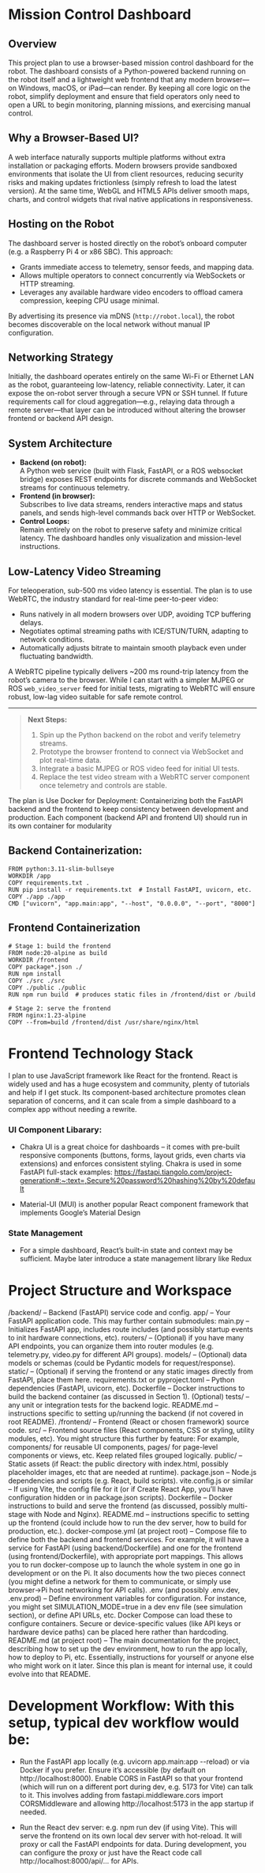 # Mission Control Dashboard

## Overview  
This project plan to use a browser-based mission control dashboard for the robot. The dashboard consists of a Python-powered backend running on the robot itself and a lightweight web frontend that any modern browser—on Windows, macOS, or iPad—can render. By keeping all core logic on the robot,  simplify deployment and ensure that field operators only need to open a URL to begin monitoring, planning missions, and exercising manual control.

## Why a Browser-Based UI?  
A web interface naturally supports multiple platforms without extra installation or packaging efforts. Modern browsers provide sandboxed environments that isolate the UI from client resources, reducing security risks and making updates frictionless (simply refresh to load the latest version). At the same time, WebGL and HTML5 APIs deliver smooth maps, charts, and control widgets that rival native applications in responsiveness.

## Hosting on the Robot  
The dashboard server is hosted directly on the robot’s onboard computer (e.g. a Raspberry Pi 4 or x86 SBC). This approach:
- Grants immediate access to telemetry, sensor feeds, and mapping data.  
- Allows multiple operators to connect concurrently via WebSockets or HTTP streaming.  
- Leverages any available hardware video encoders to offload camera compression, keeping CPU usage minimal.

By advertising its presence via mDNS (`http://robot.local`), the robot becomes discoverable on the local network without manual IP configuration.

## Networking Strategy  
Initially, the dashboard operates entirely on the same Wi-Fi or Ethernet LAN as the robot, guaranteeing low-latency, reliable connectivity. Later, it can expose the on-robot server through a secure VPN or SSH tunnel. If future requirements call for cloud aggregation—e.g., relaying data through a remote server—that layer can be introduced without altering the browser frontend or backend API design.

## System Architecture  
- **Backend (on robot):**  
  A Python web service (built with Flask, FastAPI, or a ROS websocket bridge) exposes REST endpoints for discrete commands and WebSocket streams for continuous telemetry.  
- **Frontend (in browser):**  
  Subscribes to live data streams, renders interactive maps and status panels, and sends high-level commands back over HTTP or WebSocket.  
- **Control Loops:**  
  Remain entirely on the robot to preserve safety and minimize critical latency. The dashboard handles only visualization and mission-level instructions.

## Low-Latency Video Streaming  
For teleoperation, sub-500 ms video latency is essential. The plan is to use WebRTC, the industry standard for real-time peer-to-peer video:
- Runs natively in all modern browsers over UDP, avoiding TCP buffering delays.  
- Negotiates optimal streaming paths with ICE/STUN/TURN, adapting to network conditions.  
- Automatically adjusts bitrate to maintain smooth playback even under fluctuating bandwidth.  

A WebRTC pipeline typically delivers ~200 ms round-trip latency from the robot’s camera to the browser. While I can start with a simpler MJPEG or ROS `web_video_server` feed for initial tests, migrating to WebRTC will ensure robust, low-lag video suitable for safe remote control.

---

> **Next Steps:**  
> 1. Spin up the Python backend on the robot and verify telemetry streams.  
> 2. Prototype the browser frontend to connect via WebSocket and plot real-time data.  
> 3. Integrate a basic MJPEG or ROS video feed for initial UI tests.  
> 4. Replace the test video stream with a WebRTC server component once telemetry and controls are stable.  


The plan is Use Docker for Deployment: Containerizing both the FastAPI backend and the frontend to keep  consistency between development and production.  Each component (backend API and frontend UI) should run in its own container for modularity

## Backend Containerization:
```
FROM python:3.11-slim-bullseye  
WORKDIR /app  
COPY requirements.txt .  
RUN pip install -r requirements.txt  # Install FastAPI, uvicorn, etc.  
COPY ./app ./app  
CMD ["uvicorn", "app.main:app", "--host", "0.0.0.0", "--port", "8000"]
```

## Frontend Containerization
```
# Stage 1: build the frontend
FROM node:20-alpine as build  
WORKDIR /frontend  
COPY package*.json ./  
RUN npm install  
COPY ./src ./src  
COPY ./public ./public  
RUN npm run build  # produces static files in /frontend/dist or /build

# Stage 2: serve the frontend
FROM nginx:1.23-alpine  
COPY --from=build /frontend/dist /usr/share/nginx/html  
```

# Frontend Technology Stack
I plan to use  JavaScript framework like React for the frontend. React is widely used and has a huge ecosystem and community, plenty of tutorials and help if I get stuck​. Its component-based architecture promotes clean separation of concerns, and it can scale from a simple dashboard to a complex app without needing a rewrite.

### UI Component Libarary:
- Chakra UI is a great choice for dashboards – it comes with pre-built responsive components (buttons, forms, layout grids, even charts via extensions) and enforces consistent styling. Chakra is used in some FastAPI full-stack examples​: https://fastapi.tiangolo.com/project-generation#:~:text=,Secure%20password%20hashing%20by%20default

- Material-UI (MUI) is another popular React component framework that implements Google’s Material Design

### State Management
- For a simple dashboard, React’s built-in state and context may be sufficient. Maybe later introduce a state management library like Redux 

# Project Structure and Workspace

/backend/ – Backend (FastAPI) service code and config.
app/ – Your FastAPI application code. This may further contain submodules:
main.py – Initializes FastAPI app, includes route includes (and possibly startup events to init hardware connections, etc).
routers/ – (Optional) if you have many API endpoints, you can organize them into router modules (e.g. telemetry.py, video.py for different API groups).
models/ – (Optional) data models or schemas (could be Pydantic models for request/response).
static/ – (Optional) if serving the frontend or any static images directly from FastAPI, place them here.
requirements.txt or pyproject.toml – Python dependencies (FastAPI, uvicorn, etc).
Dockerfile – Docker instructions to build the backend container (as discussed in Section 1).
(Optional) tests/ – any unit or integration tests for the backend logic.
README.md – instructions specific to setting up/running the backend (if not covered in root README).
/frontend/ – Frontend (React or chosen framework) source code.
src/ – Frontend source files (React components, CSS or styling, utility modules, etc). You might structure this further by feature:
For example, components/ for reusable UI components, pages/ for page-level components or views, etc. Keep related files grouped logically.
public/ – Static assets (if React: the public directory with index.html, possibly placeholder images, etc that are needed at runtime).
package.json – Node.js dependencies and scripts (e.g. React, build scripts).
vite.config.js or similar – If using Vite, the config file for it (or if Create React App, you’ll have configuration hidden or in package.json scripts).
Dockerfile – Docker instructions to build and serve the frontend (as discussed, possibly multi-stage with Node and Nginx).
README.md – instructions specific to setting up the frontend (could include how to run the dev server, how to build for production, etc.).
docker-compose.yml (at project root) – Compose file to define both the backend and frontend services. For example, it will have a service for FastAPI (using backend/Dockerfile) and one for the frontend (using frontend/Dockerfile), with appropriate port mappings. This allows you to run docker-compose up to launch the whole system in one go in development or on the Pi. It also documents how the two pieces connect (you might define a network for them to communicate, or simply use browser->Pi host networking for API calls).
.env (and possibly .env.dev, .env.prod) – Define environment variables for configuration. For instance, you might set SIMULATION_MODE=true in a dev env file (see simulation section), or define API URLs, etc. Docker Compose can load these to configure containers. Secure or device-specific values (like API keys or hardware device paths) can be placed here rather than hardcoding.
README.md (at project root) – The main documentation for the project, describing how to set up the dev environment, how to run the app locally, how to deploy to Pi, etc. Essentially, instructions for yourself or anyone else who might work on it later. Since this plan is meant for internal use, it could evolve into that README.


# Development Workflow: With this setup, typical dev workflow would be:

- Run the FastAPI app locally (e.g. uvicorn app.main:app --reload) or via Docker if you prefer. Ensure it’s accessible (by default on http://localhost:8000). Enable CORS in FastAPI so that your frontend (which will run on a different port during dev, e.g. 5173 for Vite) can talk to it. This involves adding from fastapi.middleware.cors import CORSMiddleware and allowing http://localhost:5173 in the app startup if needed.

- Run the React dev server: e.g. npm run dev (if using Vite). This will serve the frontend on its own local dev server with hot-reload. It will proxy or call the FastAPI endpoints for data. During development, you can configure the proxy or just have the React code call http://localhost:8000/api/... for APIs.